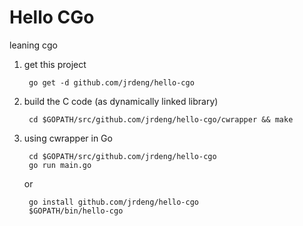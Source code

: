 # Hello CGo

leaning cgo

1. get this project

        go get -d github.com/jrdeng/hello-cgo

2. build the C code (as dynamically linked library)

        cd $GOPATH/src/github.com/jrdeng/hello-cgo/cwrapper && make

3. using cwrapper in Go

        cd $GOPATH/src/github.com/jrdeng/hello-cgo
        go run main.go

    or

        go install github.com/jrdeng/hello-cgo
        $GOPATH/bin/hello-cgo


